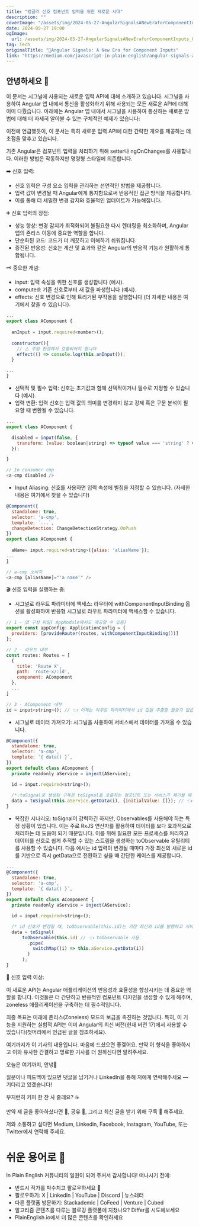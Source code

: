 ```yaml
---
title: "앵귤러 신호 컴포넌트 입력을 위한 새로운 시대"
description: ""
coverImage: "/assets/img/2024-05-27-AngularSignalsANewEraforComponentInputs_0.png"
date: 2024-05-27 19:00
ogImage: 
  url: /assets/img/2024-05-27-AngularSignalsANewEraforComponentInputs_0.png
tag: Tech
originalTitle: "🚦Angular Signals: A New Era for Component Inputs"
link: "https://medium.com/javascript-in-plain-english/angular-signals-a-new-era-for-component-inputs-f762d06eb8b1"
---
```



## 안녕하세요 👋

이 문서는 시그널에 사용되는 새로운 입력 API에 대해 소개하고 있습니다. 시그널을 사용하여 Angular 앱 내에서 통신을 활성화하기 위해 사용되는 모든 새로운 API에 대해 이미 다뤘습니다. 아래에는 Angular 앱 내에서 시그널을 사용하여 통신하는 새로운 방법에 대해 더 자세히 알아볼 수 있는 구체적인 예제가 있습니다:

이전에 언급했듯이, 이 문서는 특히 새로운 입력 API에 대한 간략한 개요를 제공하는 데 초점을 맞추고 있습니다.

기존 Angular은 컴포넌트 입력을 처리하기 위해 setter나 ngOnChanges를 사용합니다. 이러한 방법은 작동하지만 명령형 스타일에 의존합니다.

<div class="content-ad"></div>

➡️ 신호 입력:

- 신호 입력은 구성 요소 입력을 관리하는 선언적인 방법을 제공합니다.
- 입력 값이 변경될 때 Angular에게 통지함으로써 반응적인 접근 방식을 제공합니다.
- 이를 통해 더 세밀한 변경 감지와 효율적인 업데이트가 가능해집니다.

➕ 신호 입력의 장점:

- 성능 향상: 변경 감지가 최적화되어 불필요한 다시 렌더링을 최소화하며, Angular 앱의 존리스 이동에 중요한 역할을 합니다.
- 단순화된 코드: 코드가 더 깨끗하고 이해하기 쉬워집니다.
- 증진된 반응성: 신호는 계산 및 효과와 같은 Angular의 반응적 기능과 원활하게 통합됩니다.

<div class="content-ad"></div>

🗝️ 중요한 개념:

- input: 입력 속성을 위한 신호를 생성합니다 (예시).
- computed: 기존 신호로부터 새 값을 파생합니다 (예시).
- effects: 신호 변경으로 인해 트리거된 부작용을 실행합니다 (더 자세한 내용은 여기에서 찾을 수 있습니다).

```js
...
export class AComponent {
  
  anInput = input.required<number>();
      
  constructor(){
    // ⚠️ 주입 환경에서 호출되어야 합니다
    effect(() => console.log(this.anInput());
  }

...
}
```

- 선택적 및 필수 입력: 신호는 초기값과 함께 선택적이거나 필수로 지정할 수 있습니다 (예시).
- 입력 변환: 입력 신호는 입력 값의 의미를 변경하지 않고 강제 혹은 구문 분석이 필요할 때 변환될 수 있습니다.

<div class="content-ad"></div>

```js
...
export class AComponent {

  disabled = input(false, {
    transform: (value: boolean|string) => typeof value === 'string' ? value === '' : value,
  });

}

// In consumer cmp
<a-cmp disabled />
```

- Input Aliasing: 신호를 사용하면 입력 속성에 별칭을 지정할 수 있습니다. (자세한 내용은 여기에서 찾을 수 있습니다)

```js
@Component({
  standalone: true,
  selector: 'a-cmp',
  template: `...`,
  changeDetection: ChangeDetectionStrategy.OnPush
})
export class AComponent {
  
  aName= input.required<string>({alias: 'aliasName'});
...
}

// a-cmp 소비자
<a-cmp [aliasName]="'a name'" />
```

🎬 신호 입력을 실행하는 중:

<div class="content-ad"></div>

- 시그널로 라우트 파라미터에 액세스: 라우터에 withComponentInputBinding 옵션을 활성화하여 반응형 시그널로 라우트 파라미터에 액세스할 수 있습니다.

```js
// 1 - 앱 구성 파일( AppModule에서도 제공할 수 있음)
export const appConfig: ApplicationConfig = {
  providers: [provideRouter(routes, withComponentInputBinding())]
};

// 2 - 라우트 내부
const routes: Routes = [
  {
    title: 'Route X',
    path: 'route-x/:id',
    component: AComponent
  },
  ...
]

// 3 - AComponent 내부
id = input<string>(); // 👈 이제는 라우트 파라미터에서 id 값을 추출할 필요가 없습니다
```

- 시그널로 데이터 가져오기: 시그널을 사용하여 서비스에서 데이터를 가져올 수 있습니다.

```js
@Component({
  standalone: true,
  selector: 'a-cmp',
  template: `{ data() }`,
})
export default class AComponent {
  private readonly aService = inject(AService);

  id = input.required<string>();
  
  /*💡toSignal로 생성된 구독은 toSignal을 호출하는 컴포넌트 또는 서비스가 제거될 때 주어진 Observable에서 자동으로 구독을 해제합니다.*/
  data = toSignal(this.aService.getData(i), {initialValue: []}); // 👈 toSignal 사용 예시
}
```

<div class="content-ad"></div>

- 복잡한 시나리오: toSignal이 강력하긴 하지만, Observables를 사용해야 하는 특정 상황이 있습니다. 이는 주로 RxJS 연산자를 활용하여 데이터를 보다 효과적으로 처리하는 데 도움이 되기 때문입니다. 이를 위해 필요한 모든 프로세스를 처리하고 데이터를 신호로 쉽게 추적할 수 있는 스트림을 생성하는 toObservable 유틸리티를 사용할 수 있습니다. 다음 예시는 id 입력이 변경될 때마다 가장 최신의 새로운 id를 기반으로 즉시 getData으로 전환하고 싶을 때 간단한 케이스를 제공합니다.

```js
...
@Component({
  standalone: true,
  selector: 'a-cmp',
  template: `{ data() }`,
})
export default class AComponent {
  private readonly aService = inject(AService);

  id = input.required<string>();

  /* id 신호가 변경될 때, toObservable(this.id)는 가장 최신의 id를 발행하고 서비스의 getData(id) 함수를 트리거합니다. */
  data = toSignal(
      toObservable(this.id) // 👈 toObservable 사용
        .pipe(
          switchMap((i) => this.aService.getData(i))
        )
      );
}
```

🎯 신호 입력 이상:

이 새로운 API는 Angular 애플리케이션의 반응성과 효율성을 향상시키는 데 중요한 역할을 합니다. 이것들은 더 간단하고 반응적인 컴포넌트 디자인을 생성할 수 있게 해주며, zoneless 애플리케이션을 구축하는 데 필수적입니다.

<div class="content-ad"></div>

최종 목표는 미래에 존리스(Zoneless) 모드의 보급을 촉진하는 것입니다. 특히, 이 기능을 지원하는 실험적 API는 이미 Angular의 최신 버전(현재 버전 17)에서 사용할 수 있습니다(첫머리에서 언급된 글을 참조하세요).

여기까지가 이 기사의 내용입니다. 마음에 드셨으면 좋겣어요. 만약 이 형식을 좋아하시고 이와 유사한 간결하고 명료한 기사를 더 원하신다면 알려주세요.

오늘은 여기까지, 안녕🙋

질문이나 피드백이 있으면 댓글을 남기거나 LinkedIn을 통해 저에게 연락해주세요 — 기다리고 있겠습니다!

<div class="content-ad"></div>

부지런히 커피 한 잔 사 줄래요? ☕️

만약 제 글을 좋아하셨다면 👏, 공유 🔗, 그리고 최신 글을 받기 위해 구독 🔔 해주세요.

저와 소통하고 싶다면 Medium, Linkedin, Facebook, Instagram, YouTube, 또는 Twitter에서 연락해 주세요.

# 쉬운 용어로 🚀

<div class="content-ad"></div>

In Plain English 커뮤니티의 일원이 되어 주셔서 감사합니다! 떠나시기 전에:

- 반드시 작가를 박수치고 팔로우하세요 👏
- 팔로우하기: X | LinkedIn | YouTube | Discord | 뉴스레터
- 다른 플랫폼 방문하기: Stackademic | CoFeed | Venture | Cubed
- 알고리즘 콘텐츠를 다루는 블로깅 플랫폼에 지쳤나요? Differ를 시도해보세요
- PlainEnglish.io에서 더 많은 콘텐츠를 확인하세요